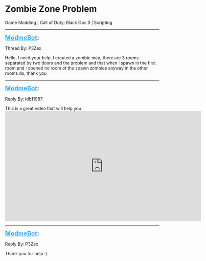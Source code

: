 # Zombie Zone Problem
Game Modding | Call of Duty: Black Ops 3 | Scripting

---
<strong style="font-size: 1.4em;"><span style="text-decoration: underline;text-decoration-color: #34a7f9;"><span style="color:#34a7f9;">ModmeBot</span></span>:</strong>

<p>Thread By: P3Zex<br /><p style="text-align:left;"></p><p style="text-align:left;">Hello, I need your help. I created a zombie map, there are 3 rooms separated by two doors and the problem and that when I spawn in the first room and I opened no room of the spawn zombies anyway in the other rooms do, thank you</p></p>

---
<strong style="font-size: 1.4em;"><span style="text-decoration: underline;text-decoration-color: #34a7f9;"><span style="color:#34a7f9;">ModmeBot</span></span>:</strong>

<p>Reply By: idb11987<br /><p style="text-align:left;">This is a great video that will help you <iframe type="text/html" width="640" height="360" src="https://www.youtube.com/embed/mNWnY4IQ1wc" frameborder="0"></iframe></p></p>

---
<strong style="font-size: 1.4em;"><span style="text-decoration: underline;text-decoration-color: #34a7f9;"><span style="color:#34a7f9;">ModmeBot</span></span>:</strong>

<p>Reply By: P3Zex<br /><p style="text-align:left;">Thank  you for help :)</p></p>

